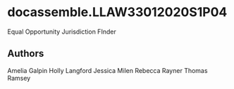 # docassemble.LLAW33012020S1P04

Equal Opportunity Jurisdiction FInder

## Authors

Amelia Galpin
Holly Langford
Jessica Milen
Rebecca Rayner
Thomas Ramsey

